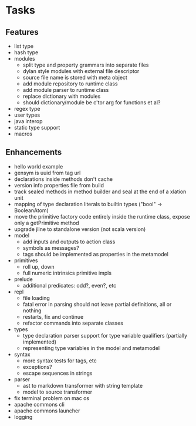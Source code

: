 # Tasks

## Features

- list type
- hash type
- modules
  - split type and property grammars into separate files
  - dylan style modules with external file descriptor
  - source file name is stored with meta object
  - add module repository to runtime class
  - add module parser to runtime class
  - replace dictionary with modules
  - should dictionary/module be c'tor arg for functions et al?
- regex type
- user types
- java interop
- static type support
- macros

## Enhancements

- hello world example
- gensym is uuid from tag url
- declarations inside methods don't cache
- version info properties file from build
- track sealed methods in method builder and seal at the end of a xlation unit
- mapping of type declaration literals to builtin types ("bool" -> BooleanAtom)
- move the primitive factory code entirely inside the runtime class, expose only a getPrimitive method
- upgrade jline to standalone version (not scala version)
- model
  - add inputs and outputs to action class
  - symbols as messages?
  - tags should be implemented as properties in the metamodel
- primitives
  - roll up, down
  - full numeric intrinsics primitive impls
- prelude
  - additional predicates: odd?, even?, etc
- repl
  - file loading
  - fatal error in parsing should not leave partial definitions, all or nothing
  - restarts, fix and continue
  - refactor commands into separate classes
- types
  - type declaration parser support for type variable qualifiers (partially implemented)
  - representing type variables in the model and metamodel
- syntax
  - more syntax tests for tags, etc
  - exceptions?
  - escape sequences in strings
- parser
  - ast to markdown transformer with string template
  - model to source transformer
- fix terminal problem on mac os
- apache commons cli
- apache commons launcher
- logging


